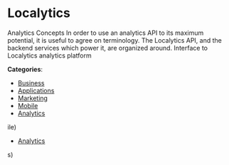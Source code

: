 # Localytics


Analytics Concepts In order to use an analytics API to its maximum potential, it is useful to agree on terminology. The Localytics API, and the backend services which power it, are organized around. Interface to Localytics analytics platform



**Categories**:
- [Business](https://github.com/apis-list/apis-list#business)
- [Applications](https://github.com/apis-list/apis-list#applications)
- [Marketing](https://github.com/apis-list/apis-list#marketing)
- [Mobile](https://github.com/apis-list/apis-list#mobile)
- [Analytics](https://github.com/apis-list/apis-list#analytics)



ile)
- [Analytics](https://github.com/apis-list/apis-list#analytics)



s)



